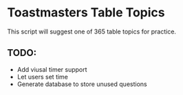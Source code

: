 
# Toastmasters Table Topics

This script will suggest one of 365 table topics for practice.


## TODO: 
* Add viusal timer support
* Let users set time
* Generate database to store unused questions
